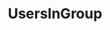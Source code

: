 ---
name: UsersInGroup
title: UsersInGroup
description: Fetch a list of users in a group
version: 0.2.3
parameters:
  - name: groupName
    import: core/users/group-name
example: |
    using System;
    using System.Collections.Generic;//due to List usage
    public class CPHInline
    {
        public bool Execute()
        {
            //Define the groupname you want to add the user to
            string groupName = "Test Group";

            //Get List of GroupUsers
            List<GroupUser> groupUsers = CPH.UsersInGroup(groupName);

            //Write each user of group into logs example
            foreach(GroupUser userInfo in groupUsers)
            {
                //user name of current user
                string user = userInfo.Username;
                //platform type of current user
                string userType = userInfo.Type;

                CPH.LogInfo($"Username: {user}, Platform: {userType}");
            }
            return true;
        }
    }
---